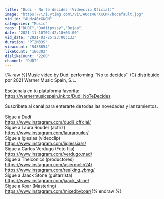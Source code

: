 ```yaml
---
title: "Dudi - No te decides (Videoclip Oficial)"
image: "https:\/\/i.ytimg.com\/vi\/AUdz46rXKCM\/hqdefault.jpg"
vid_id: "AUdz46rXKCM"
categories: "Music"
tags: ["DUDI","Dudiipxssy","Bejaa"]
date: "2021-11-10T02:42:18+03:00"
vid_date: "2021-03-25T23:00:13Z"
duration: "PT2M33S"
viewcount: "5438854"
likeCount: "166303"
dislikeCount: "2260"
channel: "DUDI"
---
```

{% raw %}Music video by Dudi performing ``No te decides´´ (C) distribuido por 2021 Warner Music Spain, S.L.  <br /><br />Escúchala en tu plataforma favorita: <a rel="nofollow" target="blank" href="https://warnermusicspain.lnk.to/Dudi_NoTeDecides">https://warnermusicspain.lnk.to/Dudi_NoTeDecides</a><br /><br />Suscríbete al canal para enterarte de todas las novedades y lanzamientos.<br /><br />Sigue a Dudi <br /><a rel="nofollow" target="blank" href="https://www.instagram.com/dudii_official/">https://www.instagram.com/dudii_official/</a><br />Sigue a Laura Rouder (actriz)<br /><a rel="nofollow" target="blank" href="https://www.instagram.com/laurarouder/">https://www.instagram.com/laurarouder/</a><br />Sigue a Iglesias (videoclip)<br /><a rel="nofollow" target="blank" href="https://www.instagram.com/iiglessiass/">https://www.instagram.com/iiglessiass/</a><br />Sigue a Carlos Verdugo (Foto fija)<br /><a rel="nofollow" target="blank" href="https://www.instagram.com/verdugo.mad/">https://www.instagram.com/verdugo.mad/</a><br />Sigue a TheIconics (productores)<br /><a rel="nofollow" target="blank" href="https://www.instagram.com/asiermobb24/">https://www.instagram.com/asiermobb24/</a><br /><a rel="nofollow" target="blank" href="https://www.instagram.com/realking_ybmg/">https://www.instagram.com/realking_ybmg/</a><br />Sigue a Jaack Stone (guitarrista)<br /><a rel="nofollow" target="blank" href="https://www.instagram.com/jaack_stone/">https://www.instagram.com/jaack_stone/</a><br />Sigue a Koar (Mastering)<br /><a rel="nofollow" target="blank" href="https://www.instagram.com/mixedbykoar/">https://www.instagram.com/mixedbykoar/</a>{% endraw %}
